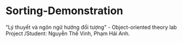 # Sorting-Demonstration
"Lý thuyết và ngôn ngữ hướng đối tượng" - Object-oriented theory lab Project 
/Student: Nguyễn Thế Vinh, Phạm Hải Anh.
